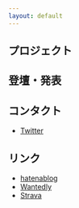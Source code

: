 ```yaml
---
layout: default
---
```


## プロジェクト

## 登壇・発表

## コンタクト
* [Twitter](https://twitter.com/sakakendo)

## リンク

* [hatenablog](http://sakakendo.hatenablog.jp)
* [Wantedly](https://www.wantedly.com/users/73469148)
* [Strava](https://www.strava.com/athletes/22635476)


